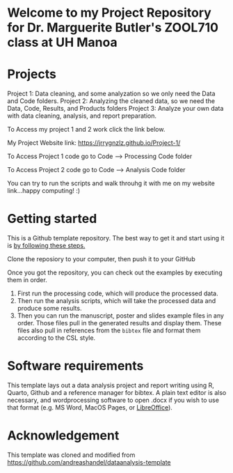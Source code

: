 # Welcome to my Project Repository for Dr. Marguerite Butler's ZOOL710 class at UH Manoa

# Projects
Project 1: Data cleaning, and some analyzation so we only need the Data and Code folders.
Project 2: Analyzing the cleaned data, so we need the Data, Code, Results, and Products folders
Project 3: Analyze your own data with data cleaning, analysis, and report preparation. 

To Access my project 1 and 2 work click the link below.

My Project Website link: https://jrrygnzlz.github.io/Project-1/

To Access Project 1 code go to Code --> Processing Code folder

To Access Project 2 code go to Code --> Analysis Code folder

You can try to run the scripts and walk throuhg it with me on my website link...happy computing! :)

# Getting started
This is a Github template repository. The best way to get it and start using it is [by following these steps.](https://help.github.com/en/articles/creating-a-repository-from-a-template)

Clone the reposiory to your computer, then push it to your GitHub

Once you got the repository, you can check out the examples by executing them in order. 
 1.  First run the processing code, which will produce the processed data. 
 2.  Then run the analysis scripts, which will take the processed data and produce some results. 
 3.  Then you can run the manuscript, poster and slides example files in any order. Those files pull in the generated results and display them. These files also pull in references from the `bibtex` file and format them according to the CSL style.

 # Software requirements
This template lays out a data analysis project and report writing using R, Quarto, Github and a reference manager for bibtex. A plain text editor is also necessary, and wordprocessing software to open .docx if you wish to use that format (e.g. MS Word, MacOS Pages, or [LibreOffice](https://www.libreoffice.org/)). 

# Acknowledgement
 This template was cloned and modified from <https://github.com/andreashandel/dataanalysis-template>
